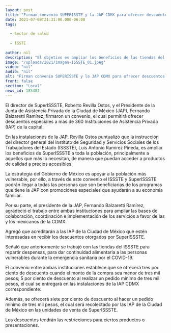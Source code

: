```yaml
---
layout: post
title: "Firman convenio SUPERISSTE y la JAP CDMX para ofrecer descuentos a mas de 360 instituciones de asistencia privada. "
date: 2021-07-08T21:31:00.000-06:00
tags:
  
  - Sector de salud
  
  - ISSTE
  
author: nil
description: "El objetivo es ampliar los beneficios de las tiendas del ISSSTE a toda la población, principalmente a los más vulnerables: Roberto Revilla Ostos."
image: "/uploads/2021/images-ISSSTE_01.jpeg"
video: "nil"
audio: "nil"
alt: "Firman convenio SUPERISSTE y la JAP CDMX para ofrecer descuentos a mas de 360 instituciones de asistencia privada. "
front: false
section: "Local"
news_id: 185482
---
```


El director de SuperISSSTE, Roberto Revilla Ostos, y el Presidente de la Junta de Asistencia Privada de la Ciudad de México (JAP), Fernando Balzaretti Ramírez, firmaron un convenio, el cual permitirá ofrecer descuentos especiales a más de 360 Instituciones de Asistencia Privada (IAP) de la capital.

En las instalaciones de la JAP, Revilla Ostos puntualizó que la instrucción del director general del Instituto de Seguridad y Servicios Sociales de los Trabajadores del Estado (ISSSTE), Luis Antonio Ramírez Pineda, es ampliar los beneficios de SuperISSSTE a toda la población, principalmente a aquellos que más lo necesitan, de manera que puedan acceder a productos de calidad a precios accesibles.

La estrategia del Gobierno de México es apoyar a la población más vulnerable, por ello, a través de este convenio el ISSSTE y SuperISSSTE podrán llegar a todas las personas que son beneficiarias de los programas que tiene la JAP con promociones especiales que ayudarán a su economía familiar.

Por su parte, el presidente de la JAP, Fernando Balzaretti Ramírez, agradeció el trabajo entre ambas instituciones para ampliar las bases de colaboración, coordinación e implementación de los servicios a favor de las y los mexicanos de la CDMX.

Agregó que acreditarán a las IAP de la Ciudad de México que estén interesadas en recibir los descuentos otorgados por SuperISSSTE.

Señaló que anteriormente se trabajó con las tiendas del ISSSTE para repartir despensas, para dar continuidad alimentaria a las personas vulnerables durante la emergencia sanitaria por el COVID-19.

El convenio entre ambas instituciones establece que se ofrecerá tres por ciento de descuento cuando el monto de la compra sea menor de tres mil pesos; 5 por ciento de descuento al realizar un pedido mínimo de tres mil pesos, el cual se entregará en las instalaciones de la IAP CDMX correspondiente.

Además, se ofrecerá siete por ciento de descuento al hacer un pedido mínimo de tres mil pesos, el cual será recolectado por las IAP de la Ciudad de México en las unidades de venta de SuperISSSTE.

Los descuentos tendrán las restricciones para ciertos productos o presentaciones.